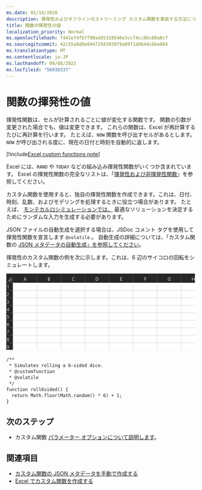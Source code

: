 ```yaml
---
ms.date: 01/14/2020
description: 揮発性およびオフラインのストリーミング カスタム関数を実装する方法について説明します。
title: 関数の揮発性の値
localization_priority: Normal
ms.openlocfilehash: f441ef4fb7f90add5318546e3ccf4cc8bc60a8cf
ms.sourcegitcommit: 42c55a8d8e0447258393979a09f1ddb44c6be884
ms.translationtype: MT
ms.contentlocale: ja-JP
ms.lasthandoff: 09/08/2021
ms.locfileid: "58938337"
---
```

# <a name="volatile-values-in-functions"></a>関数の揮発性の値

揮発性関数は、セルが計算されるごとに値が変化する関数です。 関数の引数が変更された場合でも、値は変更できます。 これらの関数は、Excel が再計算するたびに再計算を行います。 たとえば、`NOW` 関数を呼び出すセルがあるとします。 `NOW` が呼び出される度に、現在の日付と時刻を自動的に返します。

[!include[Excel custom functions note](../includes/excel-custom-functions-note.md)]

Excel には、`RAND` や `TODAY` などの組み込み揮発性関数がいくつか含まれています。 Excel の揮発性関数の完全なリストは、「[揮発性および非揮発性関数](/office/client-developer/excel/excel-recalculation#volatile-and-non-volatile-functions)」を参照してください。

カスタム関数を使用すると、独自の揮発性関数を作成できます。これは、日付、時刻、乱数、およびモデリングを処理するときに役立つ場合があります。 たとえば、 [モンテカルロシミュレーションでは、](https://en.wikipedia.org/wiki/Monte_Carlo_method) 最適なソリューションを決定するためにランダムな入力を生成する必要があります。

JSON ファイルの自動生成を選択する場合は、JSDoc コメント タグを使用して揮発性関数を宣言します `@volatile` 。 自動生成の詳細については、「カスタム関数の [JSON メタデータの自動生成」を参照してください](custom-functions-json-autogeneration.md)。

揮発性のカスタム関数の例を次に示します。これは、6 辺のサイコロの回転をシミュレートします。

![ランダムな値を返すカスタム関数を示す GIF を使用して、6 辺のサイコロのローリングをシミュレートします。](../images/six-sided-die.gif)

```JS
/**
 * Simulates rolling a 6-sided dice.
 * @customfunction
 * @volatile
 */
function roll6sided() {
  return Math.floor(Math.random() * 6) + 1;
}
```

## <a name="next-steps"></a>次のステップ
* カスタム関数 [パラメーター オプションについて説明します](custom-functions-parameter-options.md)。

## <a name="see-also"></a>関連項目

* [カスタム関数の JSON メタデータを手動で作成する](custom-functions-json.md)
* [Excel でカスタム関数を作成する](custom-functions-overview.md)
